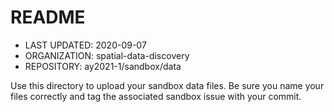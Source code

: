 # README
* LAST UPDATED: 2020-09-07
* ORGANIZATION: spatial-data-discovery
* REPOSITORY: ay2021-1/sandbox/data

Use this directory to upload your sandbox data files.
Be sure you name your files correctly and tag the associated sandbox issue with your commit.
